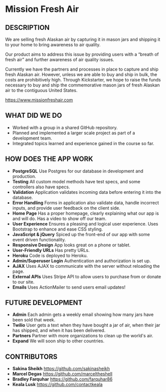 # Mission Fresh Air

## DESCRIPTION

We are selling fresh Alaskan air by capturing it in mason jars and shipping it to your home to bring awareness to air quality.

Our product aims to address this issue by providing users with a “breath of fresh air” and further awareness of air quality issues.

Currently we have the partners and processes in place to capture and ship fresh Alaskan air. However, unless we are able to buy and ship in bulk, the costs are prohibitively high. Through Kickstarter, we hope to raise the funds necessary to buy and ship the commemorative mason jars of fresh Alaskan air to the contiguous United States.

https://www.missionfreshair.com

## WHAT DID WE DO

* Worked with a group in a shared GitHub repository.
* Planned and implemented a larger scale project as part of a development team.
* Integrated topics learned and experience gained in the course so far.

## HOW DOES THE APP WORK

* **PostgreSQL** Use Postgres for our database in development and production.
* **Testing** All custom model methods have test specs, and some controllers also have specs.
* **Validation** Application validates incoming data before entering it into the database.
* **Error Handling** Forms in application also validate data, handle incorrect inputs, and provide user feedback on the client side.
* **Home Page** Has a proper homepage, clearly explaining what our app is and will do. Has a video to show off our team.
* **User Experience** Ensures a pleasing and logical user experience. Uses Bootstrap to enhance and ease CSS styling.
* **JavaScript & jQuery** Spiced up the front-end of our app with some event driven functionality.
* **Responsive Design** App looks great on a phone or tablet.
* **User-Friendly URLs** Has pretty URLs.
* **Heroku** Code is deployed to Heroku.
* **Admin/Superuser Login** Authentication and authorization is set up.
* **AJAX** Uses AJAX to communicate with the server without reloading the page.
* **External APIs** Uses Stripe API to allow users to purchase from or donate to our site.
* **Emails** Uses ActionMailer to send users email updates!

## FUTURE DEVELOPMENT

* **Admin** Each admin gets a weekly email showing how many jars have been sold that week.
* **Twilio** User gets a text when they have bought a jar of air, when their jar has shipped, and when it has been delivered.
* **Partners** Partner with more organizations to clean up the world's air.
* **Expand** We will soon ship to other countries.

## CONTRIBUTORS

* **Sakina Sheikh** https://github.com/sakinasheikh
* **Marcel Degas** https://github.com/marceltheshell
* **Bradley Farquhar** https://github.com/farquhar86
* **Keala Lusk** https://github.com/contactkeala